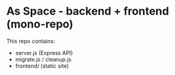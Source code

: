 # As Space - backend + frontend (mono-repo)

This repo contains:
- server.js (Express API)
- migrate.js / cleanup.js
- frontend/ (static site)
